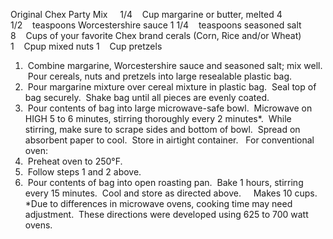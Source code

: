 Original Chex Party Mix
 
 
1/4    Cup margarine or butter, melted
4 1/2    teaspoons Worcestershire sauce
1 1/4    teaspoons seasoned salt
8    Cups of your favorite Chex brand cerals (Corn, Rice and/or Wheat)
1    Cpup mixed nuts
1    Cup pretzels
 
 
1.  Combine margarine, Worcestershire sauce and seasoned salt; mix well.  Pour cereals, nuts and pretzels into large resealable plastic bag.
2.  Pour margarine mixture over cereal mixture in plastic bag.  Seal top of bag securely.  Shake bag until all pieces are evenly coated.
3.  Pour contents of bag into large microwave-safe bowl.  Microwave on HIGH 5 to 6 minutes, stirring thoroughly every 2 minutes*.  While stirring, make sure to scrape sides and bottom of bowl.  Spread on absorbent paper to cool.  Store in airtight container. 
 
For conventional oven: 
1.  Preheat oven to 250°F.
2.  Follow steps 1 and 2 above.
3.  Pour contents of bag into open roasting pan.  Bake 1 hours, stirring every 15 minutes.  Cool and store as directed above.  
 
Makes 10 cups.
 
*Due to differences in microwave ovens, cooking time may need adjustment.  These directions were developed using 625 to 700 watt ovens.
